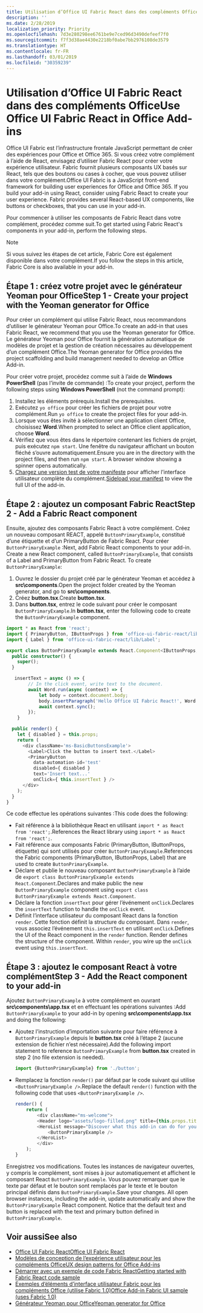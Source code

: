 ```yaml
---
title: Utilisation d’Office UI Fabric React dans des compléments Office
description: ''
ms.date: 2/28/2019
localization_priority: Priority
ms.openlocfilehash: 7d3e280298ee6761be9e7ced96d3490defeef7f0
ms.sourcegitcommit: f7f3d38ae4430e2218bf0abe7bb2976108de3579
ms.translationtype: HT
ms.contentlocale: fr-FR
ms.lasthandoff: 03/01/2019
ms.locfileid: "30359239"
---
```

# <a name="use-office-ui-fabric-react-in-office-add-ins"></a><span data-ttu-id="8590d-102">Utilisation d’Office UI Fabric React dans des compléments Office</span><span class="sxs-lookup"><span data-stu-id="8590d-102">Use Office UI Fabric React in Office Add-ins</span></span>

<span data-ttu-id="8590d-p101">Office UI Fabric est l’infrastructure frontale JavaScript permettant de créer des expériences pour Office et Office 365. Si vous créez votre complément à l’aide de React, envisagez d’utiliser Fabric React pour créer votre expérience utilisateur. Fabric fournit plusieurs composants UX basés sur React, tels que des boutons ou cases à cocher, que vous pouvez utiliser dans votre complément.</span><span class="sxs-lookup"><span data-stu-id="8590d-p101">Office UI Fabric is a JavaScript front-end framework for building user experiences for Office and Office 365. If you build your add-in using React, consider using Fabric React to create your user experience. Fabric provides several React-based UX components, like buttons or checkboxes, that you can use in your add-in.</span></span>

<span data-ttu-id="8590d-106">Pour commencer à utiliser les composants de Fabric React dans votre complément, procédez comme suit.</span><span class="sxs-lookup"><span data-stu-id="8590d-106">To get started using Fabric React's components in your add-in, perform the following steps.</span></span>

> [!NOTE]
> <span data-ttu-id="8590d-107">Si vous suivez les étapes de cet article, Fabric Core est également disponible dans votre complément.</span><span class="sxs-lookup"><span data-stu-id="8590d-107">If you follow the steps in this article, Fabric Core is also available in your add-in.</span></span>

## <a name="step-1---create-your-project-with-the-yeoman-generator-for-office"></a><span data-ttu-id="8590d-108">Étape 1 : créez votre projet avec le générateur Yeoman pour Office</span><span class="sxs-lookup"><span data-stu-id="8590d-108">Step 1 - Create your project with the Yeoman generator for Office</span></span>

<span data-ttu-id="8590d-109">Pour créer un complément qui utilise Fabric React, nous recommandons d’utiliser le générateur Yeoman pour Office.</span><span class="sxs-lookup"><span data-stu-id="8590d-109">To create an add-in that uses Fabric React, we recommend that you use the Yeoman generator for Office.</span></span> <span data-ttu-id="8590d-110">Le générateur Yeoman pour Office fournit la génération automatique de modèles de projet et la gestion de création nécessaires au développement d’un complément Office.</span><span class="sxs-lookup"><span data-stu-id="8590d-110">The Yeoman generator for Office provides the project scaffolding and build management needed to develop an Office Add-in.</span></span>

<span data-ttu-id="8590d-111">Pour créer votre projet, procédez comme suit à l’aide de **Windows PowerShell** (pas l’invite de commande) :</span><span class="sxs-lookup"><span data-stu-id="8590d-111">To create your project, perform the following steps using **Windows PowerShell** (not the command prompt):</span></span>

1. <span data-ttu-id="8590d-112">Installez les éléments prérequis.</span><span class="sxs-lookup"><span data-stu-id="8590d-112">Install the prerequisites.</span></span>
2. <span data-ttu-id="8590d-113">Exécutez `yo office` pour créer les fichiers de projet pour votre complément.</span><span class="sxs-lookup"><span data-stu-id="8590d-113">Run `yo office` to create the project files for your add-in.</span></span>
3. <span data-ttu-id="8590d-114">Lorsque vous êtes invité à sélectionner une application client Office, choisissez **Word**.</span><span class="sxs-lookup"><span data-stu-id="8590d-114">When prompted to select an Office client application, choose **Word**.</span></span>
4. <span data-ttu-id="8590d-p103">Vérifiez que vous êtes dans le répertoire contenant les fichiers de projet, puis exécutez `npm start`. Une fenêtre du navigateur affichant un bouton fléché s’ouvre automatiquement.</span><span class="sxs-lookup"><span data-stu-id="8590d-p103">Ensure you are in the directory with the project files, and then run `npm start`. A browser window showing a spinner opens automatically.</span></span>
5. <span data-ttu-id="8590d-117">[Chargez une version test de votre manifeste](..\testing\test-debug-office-add-ins.md) pour afficher l’interface utilisateur complète du complément.</span><span class="sxs-lookup"><span data-stu-id="8590d-117">[Sideload your manifest](..\testing\test-debug-office-add-ins.md) to view the full UI of the add-in.</span></span>

## <a name="step-2---add-a-fabric-react-component"></a><span data-ttu-id="8590d-118">Étape 2 : ajoutez un composant Fabric React</span><span class="sxs-lookup"><span data-stu-id="8590d-118">Step 2 - Add a Fabric React component</span></span>

<span data-ttu-id="8590d-p104">Ensuite, ajoutez des composants Fabric React à votre complément. Créez un nouveau composant REACT, appelé `ButtonPrimaryExample`, constitué d’une étiquette et d’un PrimaryButton de Fabric React. Pour créer `ButtonPrimaryExample` :</span><span class="sxs-lookup"><span data-stu-id="8590d-p104">Next, add Fabric React components to your add-in. Create a new React component, called `ButtonPrimaryExample`, that consists of a Label and PrimaryButton from Fabric React. To create `ButtonPrimaryExample`:</span></span>

1. <span data-ttu-id="8590d-122">Ouvrez le dossier du projet créé par le générateur Yeoman et accédez à **src\components**.</span><span class="sxs-lookup"><span data-stu-id="8590d-122">Open the project folder created by the Yeoman generator, and go to **src\components**.</span></span>
2. <span data-ttu-id="8590d-123">Créez **button.tsx**.</span><span class="sxs-lookup"><span data-stu-id="8590d-123">Create **button.tsx**.</span></span>
3. <span data-ttu-id="8590d-124">Dans **button.tsx**, entrez le code suivant pour créer le composant `ButtonPrimaryExample`.</span><span class="sxs-lookup"><span data-stu-id="8590d-124">In **button.tsx**, enter the following code to create the `ButtonPrimaryExample` component.</span></span>

```typescript
import * as React from 'react';
import { PrimaryButton, IButtonProps } from 'office-ui-fabric-react/lib/Button';
import { Label } from 'office-ui-fabric-react/lib/Label';

export class ButtonPrimaryExample extends React.Component<IButtonProps, {}> {
  public constructor() {
    super();
  }

   insertText = async () => {
        // In the click event, write text to the document.
        await Word.run(async (context) => {
            let body = context.document.body;
            body.insertParagraph('Hello Office UI Fabric React!', Word.InsertLocation.end);
            await context.sync();
        });
    }

  public render() {
    let { disabled } = this.props;
    return (
      <div className='ms-BasicButtonsExample'>
        <Label>Click the button to insert text.</Label>
        <PrimaryButton
          data-automation-id='test'
          disabled={ disabled }
          text='Insert text...'
          onClick={ this.insertText } />
      </div>
    );
  }
}
```

<span data-ttu-id="8590d-125">Ce code effectue les opérations suivantes :</span><span class="sxs-lookup"><span data-stu-id="8590d-125">This code does the following:</span></span>

- <span data-ttu-id="8590d-126">Fait référence à la bibliothèque React en utilisant `import * as React from 'react';`.</span><span class="sxs-lookup"><span data-stu-id="8590d-126">References the React library using `import * as React from 'react';`.</span></span>
- <span data-ttu-id="8590d-127">Fait référence aux composants Fabric (PrimaryButton, IButtonProps, étiquette) qui sont utilisés pour créer `ButtonPrimaryExample`.</span><span class="sxs-lookup"><span data-stu-id="8590d-127">References the Fabric components (PrimaryButton, IButtonProps, Label) that are used to create `ButtonPrimaryExample`.</span></span>
- <span data-ttu-id="8590d-128">Déclare et publie le nouveau composant `ButtonPrimaryExample` à l’aide de `export class ButtonPrimaryExample extends React.Component`.</span><span class="sxs-lookup"><span data-stu-id="8590d-128">Declares and make public the new `ButtonPrimaryExample` component using `export class ButtonPrimaryExample extends React.Component`.</span></span>
- <span data-ttu-id="8590d-129">Déclare la fonction `insertText` pour gérer l’événement `onClick`.</span><span class="sxs-lookup"><span data-stu-id="8590d-129">Declares the `insertText` function to handle the `onClick` event.</span></span>
- <span data-ttu-id="8590d-p105">Définit l’interface utilisateur du composant React dans la fonction `render`. Cette fonction définit la structure du composant. Dans `render`, vous associez l’événement `this.insertText` en utilisant `onClick`.</span><span class="sxs-lookup"><span data-stu-id="8590d-p105">Defines the UI of the React component in the `render` function. Render defines the structure of the component. Within `render`, you wire up the `onClick` event using `this.insertText`.</span></span>

## <a name="step-3---add-the-react-component-to-your-add-in"></a><span data-ttu-id="8590d-133">Étape 3 : ajoutez le composant React à votre complément</span><span class="sxs-lookup"><span data-stu-id="8590d-133">Step 3 - Add the React component to your add-in</span></span>

<span data-ttu-id="8590d-134">Ajoutez `ButtonPrimaryExample` à votre complément en ouvrant **src\components\app.tsx** et en effectuant les opérations suivantes :</span><span class="sxs-lookup"><span data-stu-id="8590d-134">Add `ButtonPrimaryExample` to your add-in by opening **src\components\app.tsx** and doing the following:</span></span>

- <span data-ttu-id="8590d-135">Ajoutez l’instruction d’importation suivante pour faire référence à `ButtonPrimaryExample` depuis le **button.tsx** créé à l’étape 2 (aucune extension de fichier n’est nécessaire).</span><span class="sxs-lookup"><span data-stu-id="8590d-135">Add the following import statement to reference `ButtonPrimaryExample` from **button.tsx** created in step 2 (no file extension is needed).</span></span>

  ```typescript
  import {ButtonPrimaryExample} from './button';
  ```

- <span data-ttu-id="8590d-136">Remplacez la fonction `render()` par défaut par le code suivant qui utilise `<ButtonPrimaryExample />`.</span><span class="sxs-lookup"><span data-stu-id="8590d-136">Replace the default `render()` function with the following code that uses `<ButtonPrimaryExample />`.</span></span>

  ```typescript
  render() {
      return (
          <div className="ms-welcome">
          <Header logo="assets/logo-filled.png" title={this.props.title} message="Welcome" />
          <HeroList message="Discover what this add-in can do for you today!" items={this.state.listItems} >
              <ButtonPrimaryExample />
          </HeroList>
          </div>
      );
  }
  ```

<span data-ttu-id="8590d-p106">Enregistrez vos modifications. Toutes les instances de navigateur ouvertes, y compris le complément, sont mises à jour automatiquement et affichent le composant React `ButtonPrimaryExample`. Vous pouvez remarquer que le texte par défaut et le bouton sont remplacés par le texte et le bouton principal définis dans `ButtonPrimaryExample`.</span><span class="sxs-lookup"><span data-stu-id="8590d-p106">Save your changes. All open browser instances, including the add-in, update automatically and show the `ButtonPrimaryExample` React component. Notice that the default text and button is replaced with the text and primary button defined in `ButtonPrimaryExample`.</span></span>



## <a name="see-also"></a><span data-ttu-id="8590d-140">Voir aussi</span><span class="sxs-lookup"><span data-stu-id="8590d-140">See also</span></span>

- [<span data-ttu-id="8590d-141">Office UI Fabric React</span><span class="sxs-lookup"><span data-stu-id="8590d-141">Office UI Fabric React</span></span>](https://developer.microsoft.com/fabric)
- [<span data-ttu-id="8590d-142">Modèles de conception de l’expérience utilisateur pour les compléments Office</span><span class="sxs-lookup"><span data-stu-id="8590d-142">UX design patterns for Office Add-ins</span></span>](../design/ux-design-pattern-templates.md)
- [<span data-ttu-id="8590d-143">Démarrer avec un exemple de code Fabric React</span><span class="sxs-lookup"><span data-stu-id="8590d-143">Getting started with Fabric React code sample</span></span>](https://github.com/OfficeDev/Word-Add-in-GettingStartedFabricReact)
- [<span data-ttu-id="8590d-144">Exemples d’éléments d’interface utilisateur Fabric pour les compléments Office (utilise Fabric 1.0)</span><span class="sxs-lookup"><span data-stu-id="8590d-144">Office Add-in Fabric UI sample (uses Fabric 1.0)</span></span>](https://github.com/OfficeDev/Office-Add-in-Fabric-UI-Sample)
- [<span data-ttu-id="8590d-145">Générateur Yeoman pour Office</span><span class="sxs-lookup"><span data-stu-id="8590d-145">Yeoman generator for Office</span></span>](https://github.com/OfficeDev/generator-office)
